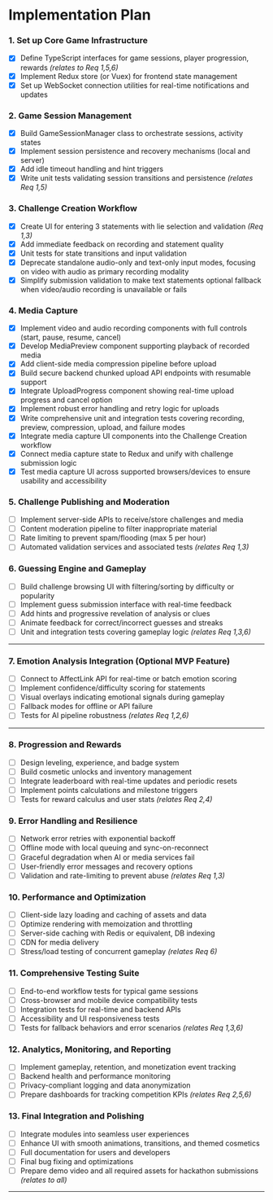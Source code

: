 # Implementation Plan

### 1. Set up Core Game Infrastructure  
- [x] Define TypeScript interfaces for game sessions, player progression, rewards _(relates to Req 1,5,6)_  
- [x] Implement Redux store (or Vuex) for frontend state management  
- [x] Set up WebSocket connection utilities for real-time notifications and updates  

### 2. Game Session Management  
- [x] Build GameSessionManager class to orchestrate sessions, activity states  
- [x] Implement session persistence and recovery mechanisms (local and server)  
- [x] Add idle timeout handling and hint triggers  
- [x] Write unit tests validating session transitions and persistence _(relates Req 1,5)_  

### 3. Challenge Creation Workflow  
- [x] Create UI for entering 3 statements with lie selection and validation _(Req 1,3)_  
- [x] Add immediate feedback on recording and statement quality  
- [x] Unit tests for state transitions and input validation  
- [x] Deprecate standalone audio-only and text-only input modes, focusing on video with audio as primary recording modality
- [x] Simplify submission validation to make text statements optional fallback when video/audio recording is unavailable or fails

### 4. Media Capture  
- [x] Implement video and audio recording components with full controls (start, pause, resume, cancel)  
- [x] Develop MediaPreview component supporting playback of recorded media  
- [x] Add client-side media compression pipeline before upload  
- [x] Build secure backend chunked upload API endpoints with resumable support  
- [x] Integrate UploadProgress component showing real-time upload progress and cancel option  
- [x] Implement robust error handling and retry logic for uploads  
- [x] Write comprehensive unit and integration tests covering recording, preview, compression, upload, and failure modes  
- [x] Integrate media capture UI components into the Challenge Creation workflow
- [x] Connect media capture state to Redux and unify with challenge submission logic
- [x] Test media capture UI across supported browsers/devices to ensure usability and accessibility

### 5. Challenge Publishing and Moderation  
- [ ] Implement server-side APIs to receive/store challenges and media  
- [ ] Content moderation pipeline to filter inappropriate material  
- [ ] Rate limiting to prevent spam/flooding (max 5 per hour)  
- [ ] Automated validation services and associated tests _(relates Req 1,3)_  

### 6. Guessing Engine and Gameplay  
- [ ] Build challenge browsing UI with filtering/sorting by difficulty or popularity  
- [ ] Implement guess submission interface with real-time feedback  
- [ ] Add hints and progressive revelation of analysis or clues  
- [ ] Animate feedback for correct/incorrect guesses and streaks  
- [ ] Unit and integration tests covering gameplay logic _(relates Req 1,3,6)_  

***

### 7. Emotion Analysis Integration (Optional MVP Feature)  
- [ ] Connect to AffectLink API for real-time or batch emotion scoring  
- [ ] Implement confidence/difficulty scoring for statements  
- [ ] Visual overlays indicating emotional signals during gameplay  
- [ ] Fallback modes for offline or API failure  
- [ ] Tests for AI pipeline robustness _(relates Req 1,2,6)_  

***

### 8. Progression and Rewards  
- [ ] Design leveling, experience, and badge system  
- [ ] Build cosmetic unlocks and inventory management  
- [ ] Integrate leaderboard with real-time updates and periodic resets  
- [ ] Implement points calculations and milestone triggers  
- [ ] Tests for reward calculus and user stats _(relates Req 2,4)_  

### 9. Error Handling and Resilience  
- [ ] Network error retries with exponential backoff  
- [ ] Offline mode with local queuing and sync-on-reconnect  
- [ ] Graceful degradation when AI or media services fail  
- [ ] User-friendly error messages and recovery options  
- [ ] Validation and rate-limiting to prevent abuse _(relates Req 1,3)_  

### 10. Performance and Optimization  
- [ ] Client-side lazy loading and caching of assets and data  
- [ ] Optimize rendering with memoization and throttling  
- [ ] Server-side caching with Redis or equivalent, DB indexing  
- [ ] CDN for media delivery  
- [ ] Stress/load testing of concurrent gameplay _(relates Req 6)_  

### 11. Comprehensive Testing Suite  
- [ ] End-to-end workflow tests for typical game sessions  
- [ ] Cross-browser and mobile device compatibility tests  
- [ ] Integration tests for real-time and backend APIs  
- [ ] Accessibility and UI responsiveness tests  
- [ ] Tests for fallback behaviors and error scenarios _(relates Req 1,3,6)_  

### 12. Analytics, Monitoring, and Reporting  
- [ ] Implement gameplay, retention, and monetization event tracking  
- [ ] Backend health and performance monitoring  
- [ ] Privacy-compliant logging and data anonymization  
- [ ] Prepare dashboards for tracking competition KPIs _(relates Req 2,5,6)_  

### 13. Final Integration and Polishing  
- [ ] Integrate modules into seamless user experiences  
- [ ] Enhance UI with smooth animations, transitions, and themed cosmetics  
- [ ] Full documentation for users and developers  
- [ ] Final bug fixing and optimizations  
- [ ] Prepare demo video and all required assets for hackathon submissions _(relates to all)_  

***